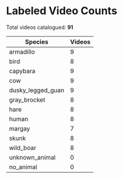 # Labeled Video Counts

Total videos catalogued: **91**

| Species | Videos |
| --- | --- |
| armadillo | 9 |
| bird | 8 |
| capybara | 9 |
| cow | 9 |
| dusky_legged_guan | 9 |
| gray_brocket | 8 |
| hare | 8 |
| human | 8 |
| margay | 7 |
| skunk | 8 |
| wild_boar | 8 |
| unknown_animal | 0 |
| no_animal | 0 |
